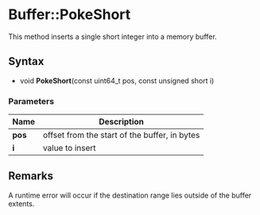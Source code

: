 # Buffer::PokeShort #
This method inserts a single short integer into a memory buffer.

## Syntax ##
- void **PokeShort**(const uint64_t pos, const unsigned short i)

### Parameters ###
| Name | Description |
| ----- | ----- |
| **pos** | offset from the start of the buffer, in bytes |
| **i** | value to insert |

## Remarks ##
A runtime error will occur if the destination range lies outside of the buffer extents.
